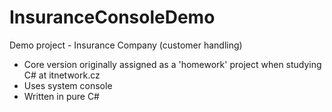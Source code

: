 # InsuranceConsoleDemo
Demo project - Insurance Company (customer handling)
- Core version originally assigned as a 'homework' project when studying C# at itnetwork.cz
- Uses system console
- Written in pure C#

